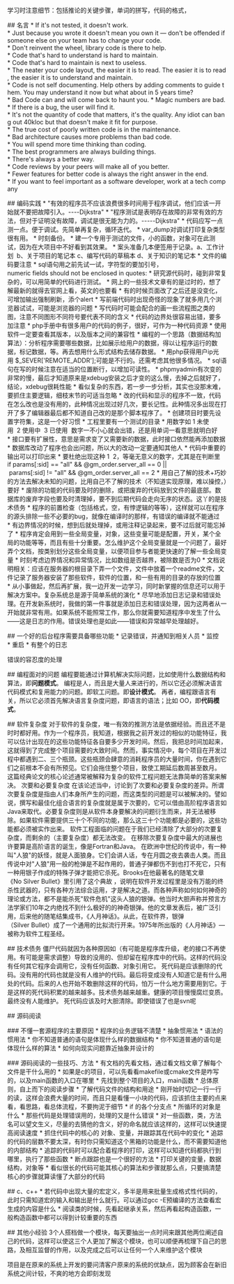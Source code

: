 学习时注意细节：包括推论的关键步骤，单词的拼写，代码的格式，


## 名言
* If it's not tested, it doesn't work.
* Just because you wrote it doesn't mean you own it — don't be offended if someone else on your team has to change your code.
* Don't reinvent the wheel, library code is there to help.
* Code that's hard to understand is hard to maintain.
* Code that's hard to maintain is next to useless.
* The neater your code layout, the easier it is to read. The easier it is to read, the easier it is to understand and maintain.
* Code is not self documenting. Help others by adding comments to guide them. You may understand it now but what about in 5 years time?
* Bad Code can and will come back to haunt you.
* Magic numbers are bad.
* If there is a bug, the user will find it.
* It's not the quantity of code that matters, it's the quality. Any idiot can bang out 40kloc but that doesn't make it fit for purpose.
* The true cost of poorly written code is in the maintenance.
* Bad architecture causes more problems than bad code.
* You will spend more time thinking than coding.
* The best programmers are always building things.
* There's always a better way.
* Code reviews by your peers will make all of you better.
* Fewer features for better code is always the right answer in the end.
* If you want to feel important as a software developer, work at a tech company




## 编码实践
* "有效的程序员不应该浪费很多时间用于程序调试，他们应该一开始就不要把故障引入。----Dijkstra"
* "程序测试是表明存在故障的非常有效的方法，但对于证明没有故障，调试是很无能为力的。-----Dijkstra"
* 代码应写一点测一点。便于调试。先简单再复杂，循环迭代。
* var_dump对调试打印复杂类型很有用。
* 时刻备份。
* 建一个专用于测试的文件，小的函数，对象可在此测试，因为在大项目中不好看到其效果。
* 案头准备几本便签用于记录。a、工作计划  b、关于项目的笔记本 c、编写代码的草稿本 d、关于知识的笔记本
* 文件的编码要注意
* sql语句用之前先试一试，字符型的要加引号，numeric fields should not be enclosed in quotes:
* 研究源代码时，碰到非常复杂的，可以用简单的代码进行测试。
* 网上的一些技术文章有的是过时的，想了解最新的就得去官网上看，英文的也要看
* 有的时候页面改了之后还是没变化，可增加输出强制刷新，添个alert
* 写前端代码时出现奇怪的现象了就多用几个浏览器试试，可能是浏览器的问题
* 写代码时可能会配合的画一些流程图之类的图，注意不同图形不同符号要代表不同的含义
* 代码的边界处很容易出错，要多加注意
* php手册中有很多用户的代码的例子，很好，可作为一种代码资源
* 使用软件一定要查看其版本，以及版本之间的兼容性
* 编程的一个思路（数据结构加算法）：分析程序需要哪些数据，比如展示给用户的数据，得以让程序运行的数据，标记数据，等。再去想用什么形式结构去储存数据。
* 用php获得用户ip光用 $_SEVER['REMOTE_ADDR'];可能是不行的。还需考虑其他很多情况。
* sql语句在写的时候注意在适当的位置断行，以增加可读性。
* phpmyadmin有次变的非常的慢，最后才知道原来是xdebug安装之后才变的这么慢，去掉之后就好了，结论，xdebug很耗性能
* 看似复杂的东西，若一步一步分析，其实也没那末难，要抓住主要逻辑，细枝末节的可适当忽略
* 改的代码和显示的程序不一致，代码在怎么改也是没有用的，此种情况出现过好几次，要长记性。此种情况多出现在打开了多了编辑器最后都不知道自己改的是那个脚本程序了。
* 创建项目时要先设置字符集，这是一个好习惯
* 工程里要有一个测试的目录
* 用数字如 1 未使用  2 使用中  3 已使用  数字一不小心就会出错，还是用单词一看意思就明白好
* 接口要有扩展性，意思是需求变了又需要新的数据，此时接口依然能再添加数据
* 数据库改动了程序也会出问题，所以大的改动一定要通知其他人
* 代码中重要的输出可以打印出来
* 要杜绝出现这种 1  2，等毫无意义的数字，尤其是在判断里if params[:sid] == "all" && @gm_order.server_all == 0 || params[:sid] != "all" && @gm_order.server_all == 2
* 用自己了解的技术+巧妙的方法去解决未知的问题，比用自己不了解的技术（不知道实现原理，难以操控，）要好
* 废除的功能的代码要及时的删除，或把废弃的代码放到文件的最底部。数据库的废弃字段也要及时清理掉，要不到后期代码会走向无序的状态。这丫的是技术债务
* 程序的前置检查（包括格式，空，有悖逻辑的等等），这样就可以在程序的源头排除一些不必要的bug，就像在编译时的那样，有错误的编译就不能通过
* 有边界情况的时候，想到后就处理掉，或用注释记录起来，要不过后就可能忘掉了
* 程序肯定会用到一些全局变量，对象，这些变量可能是配置，开关，某个全局的功能等等，而且有些十分重要。怎么维护这个全局变量就是一个问题了，最好弄个文档，按类别划分这些全局变量，以便项目参与者能更快速的了解一些全局变量
* 时刻考虑边界情况和异常情况，比如数组是否越界，被除数是否为0
* 文档说明相关：应该在服务器的根目录下弄一个文件，文件中放着一个readme文件，文件记录了服务器安装了那些软件，软件的位置，和一些有用的目录的存放的位置
* 从小事做起，然后再扩展，我一边开发一边学习，同时新掌握的信息还可以用于解决方案中。复杂系统总是源于简单系统的演化
* 尽早地添加日志记录和错误处理。在开发新系统时，我做的第一件事就是添加日志和错误处理，因为这两者从一开始就非常有用。如果系统不能照常工作，那么你就需要知道程序中发生了什么——这是日志的作用。错误处理也是如此——错误和异常越早处理越好。










## 一个好的后台程序需要具备哪些功能
* 记录错误，并通知到相关人员
* 监控
* 重启
* 有整个的日志


错误的容忍度的处理

## 编程面对的问题
编程要能通过计算机解决实际问题，比如使用什么数据结构和算法，即**问题模式**。
编程是人，而且是大量人来进行的，所以它还必须解决语言代码模式和复用能力的问题。即软工问题。即**设计模式**。
再者，编程跟语言有关，所以它必须首先解决语言复杂度问题，即语言的语法；比如 OO，即**代码模式**。

## 软件复杂度
对于软件的复杂度，唯一有效的推测方法是依据经验。而且还不是时时都好用。作为一个程序员，我知道，根据我之前开发过的相似的功能特征，我可以估计出现在的这些功能特征各自要多少开发时间。然后，我把总时间加起来，这就得到了完成整个项目需要的大致时间。然而，事实情况中，每个项目在开发过程中都遇到二、三个瓶颈。这些瓶颈会肆意的消耗程序员的大量时间，你在遇到它们之前根本不会有所预见。它们会拖住整个项目，致使工期延后数周甚至数月。
这篇经典论文的核心论述通常被解释为复杂的软件工程问题无法靠简单的答案来解决。
次要和必要复杂度
在该论述当中，讨论到了次要和必要复杂度的差异。所谓次要复杂度是指由人们本身所产生的问题，而这类型的问题是可以被解决的。譬如说，撰写和最佳化组合语言的复杂度就是属于次要的，它可以借由高阶程序语言如Java来取代。必要复杂度则是从软件本身要解决的问题衍生而来，并无法被移除。如果软件需要提供三十个不同的功能，那么这三十个功能都是必要的，这些功能都必须被实作出来。
软件工程面临的问题在于我们已经清除了大部分的次要复杂度，而剩余的（主要复杂度）都无法改变。
在移除次要复杂度中最大的进展也许要算是高阶语言的诞生，像是Fortran和Java。
在欧洲中世纪的传说中，有一种叫"人狼"的妖怪，就是人面狼身。它们会讲人话，专在月圆之夜去袭击人类。而且传说中对"人狼"用一般的枪弹是不起作用的，普通子弹都伤不到也打不死它，只有一种用银子作成的特殊子弹才能把它杀死。Brooks在他最著名的随笔文章《No Silver Bullet》里引用了这个典故 ，说明在软件开发过程里是没有万能的终杀性武器的，只有各种方法综合运用，才是解决之道。而各种声称如何如何神奇的理论或方法，都不是能杀死"软件危机"这头人狼的银弹。他当时大胆声称并预言方法学家们10年之内绝找不到什么极好的的神奇银弹。他的文章发表后，被广泛引用，后来他的随笔结集成书，《人月神话》。从此，在软件界，银弹（Silver Bullet）成了一个通用的比拟流行开来。1975年所出版的《人月神话》—被称为软件工程圣经。




## 技术债务
僵尸代码就因为各种原因如（有可能是程序库升级，老的接口不再使用。有可能是需求调整）导致的没用的、但却留在程序库中的代码。这样的代码没有任何其它程序会调用它，没有任何函数、对象引用它。
死代码是应该删除的代码。没有用的代码也就是没有人维护的代码。最后将变成没有人知道它是有什么用处的代码。后来的人也开始不敢删除这样的代码，怕万一什么地方需要用到它。于是这样的死代码积累的越来越多。技术债务越来越重。健康的项目慢慢腐烂变质。最终没有人能维护。
死代码应该及时大胆清除。即使错误了也是svn呢




## 源码阅读

### 不懂一套源程序的主要原因
* 程序的业务逻辑不清楚
* 抽象惯用法
* 语法的惯用法
* 你不知道普通的语句是体现什么样的数据结构
* 你不知道普通的语句是体现什么样的算法
* 如何向现实问题靠近抽象并设计的

### 源码阅读的一些技巧、方法
* 有文档的先看文档，通过看文档文章了解每个文件是干什么用的
* 如果是c的项目，可以先看看makefile或cmake文件是咋写的，以及main函数的入口在哪里
* 先找到整个项目的入口，main函数
* 总体原则，自上而下的阅读步骤
* 了解代码文件的结构和用途
* 刚开始时切记一行一行的读，这样会浪费大量的时间，而且只是看懂一小块的代码，应该抓住主要的点来看，看思路，看总体流程，不要拘泥于细节
* if 的各个分支点
* 所循环的对象是什么
* 那些代码是处理错误用的，处理的又是什么错误
* 对一些函数，类，方法名可以望文生义，尽量的去猜他的含义，好的命名就应该这样的，这样可以快速提高阅读速度
* 抓住代码中的核心的 对象、变量，并跟踪其在代码中的变化
* 追踪的代码的层数不要太深，有时你只需知道这个黑箱的功能是什么，而不需要知道他的内部结构
* 追踪的代码时可以配合着程序的打印，这样可以知道代码都执行到哪里，执行了那些函数
* 断点跟踪也是一个很好的方法
* 打印关键的变量，数据结构，对象等
* 看似很长的代码可能其核心的算法和步骤就那么点，只要搞清楚核心的步骤就算读懂了大部分的代码


## c、c++
* 若代码中出现大量的宏定义，多半是用来批量生成格式性代码的，此时只需知道宏的输入和输出是什么就行。可以通过gcc -E预编译的方法查看宏生成的内容是什么
* 阅读类的时候，先看起继承关系，然后再看起构造函数，一般构造函数中都可以得到计较重要的东西

## 其他小经验
3个人搭档做一个模块，每天要抽出一点时间来跟其他两位阐述自己的代码，这样可以使这三个人更加了解这个模块，也可以顺便再梳理下自己的思路，及相互监督的作用，以及完成之后可以让任何一个人来维护这个模块


项目是在原来的系统上开发的要问清客户原来的系统的优缺点，因为顾客会在新旧系统之间计较，不爽的地方会即刻发现

